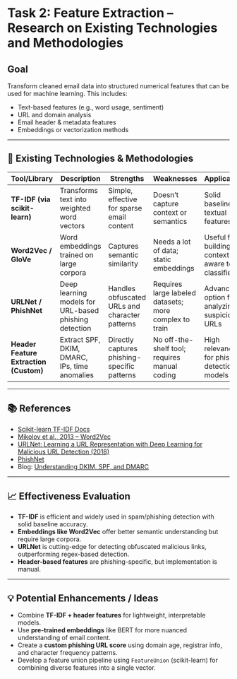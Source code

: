 # Task 2: Feature Extraction – Research on Existing Technologies and Methodologies

## Goal
Transform cleaned email data into structured numerical features that can be used for machine learning. This includes:
- Text-based features (e.g., word usage, sentiment)
- URL and domain analysis
- Email header & metadata features
- Embeddings or vectorization methods

---

## 🔧 Existing Technologies & Methodologies

| Tool/Library | Description | Strengths | Weaknesses | Applicability |
|-------------|-------------|-----------|------------|---------------|
| **TF-IDF (via scikit-learn)** | Transforms text into weighted word vectors | Simple, effective for sparse email content | Doesn’t capture context or semantics | Solid baseline for textual features |
| **Word2Vec / GloVe** | Word embeddings trained on large corpora | Captures semantic similarity | Needs a lot of data; static embeddings | Useful for building context-aware text classifiers |
| **URLNet / PhishNet** | Deep learning models for URL-based phishing detection | Handles obfuscated URLs and character patterns | Requires large labeled datasets; more complex to train | Advanced option for analyzing suspicious URLs |
| **Header Feature Extraction (Custom)** | Extract SPF, DKIM, DMARC, IPs, time anomalies | Directly captures phishing-specific patterns | No off-the-shelf tool; requires manual coding | High relevance for phishing detection models |

---

## 📚 References
- [Scikit-learn TF-IDF Docs](https://scikit-learn.org/stable/modules/generated/sklearn.feature_extraction.text.TfidfVectorizer.html)
- [Mikolov et al., 2013 – Word2Vec](https://arxiv.org/abs/1301.3781)
- [URLNet: Learning a URL Representation with Deep Learning for Malicious URL Detection (2018)](https://arxiv.org/abs/1802.03162)
- [PhishNet](https://www.sciencedirect.com/science/article/pii/S266628172200018X)
- Blog: [Understanding DKIM, SPF, and DMARC](https://postmarkapp.com/guides/spf-dkim-dmarc)

---

## 📈 Effectiveness Evaluation

- **TF-IDF** is efficient and widely used in spam/phishing detection with solid baseline accuracy.
- **Embeddings like Word2Vec** offer better semantic understanding but require large corpora.
- **URLNet** is cutting-edge for detecting obfuscated malicious links, outperforming regex-based detection.
- **Header-based features** are phishing-specific, but implementation is manual.

---

## 💡 Potential Enhancements / Ideas
- Combine **TF-IDF + header features** for lightweight, interpretable models.
- Use **pre-trained embeddings** like BERT for more nuanced understanding of email content.
- Create a **custom phishing URL score** using domain age, registrar info, and character frequency patterns.
- Develop a feature union pipeline using `FeatureUnion` (scikit-learn) for combining diverse features into a single vector.

